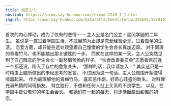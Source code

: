 ```yaml
---
title: 初恋1/1
bbslink: https://forum.say-huahuo.com/thread-2249-1-1.html
imgurl: https://www.say-huahuo.com/data/attachment/forum/201601/30/010552eh80w8q15wyh11hz.jpg
---
```


首次的内心悸动，成为了仅有的恋情—— 
主人公是名门公立・星冈学园的二年生。
虽说是一直过着学园生活，不过目前为止却是恋爱经验全无，过着孤单的生活。
恋爱方面，却只能在远处观望着自己憧憬的学生会会长真加辺碧。
对于同班的青梅竹马，也不能踏出那关键性的一步。
而就在这样的某一天，主人公突然见到了自己暗恋的学生会长一副愁眉苦脸的样子。
“伙食改善委员会”志愿者目前连一个都还没，陷入了存亡的危急关头。
“那样的话，我申请加入！”
其实这只是一时精虫上脑所做出的未经思考的发言。
不过因为这一句话，主人公周围开始变得喧嚣起来。
作为最理解他的青梅竹马。
喜欢恶作剧，好奇心旺盛的新生。
对料理充满热情的同班损友。
特立独行，不想和任何人扯上关系的不良学生。
以及，在学园中备受敬仰的学生会会长。
和她们在一起的每天，将逐渐酝酿出甜蜜的初恋。<!--more-->

